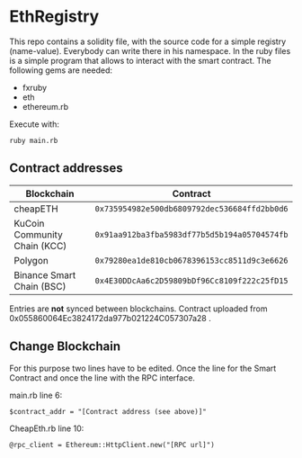 # EthRegistry
This repo contains a solidity file, with the source code for a simple registry (name-value). Everybody can write there in his namespace.
In the ruby files is a simple program that allows to interact with the smart contract.
The following gems are needed:
- fxruby
- eth
- ethereum.rb

Execute with:
```
ruby main.rb
```

## Contract addresses
| Blockchain                   | Contract                                         |
|------------------------------|--------------------------------------------------|
| cheapETH                     | ```0x735954982e500db6809792dec536684ffd2bb0d6``` |
| KuCoin Community Chain (KCC) | ```0x91aa912ba3fba5983df77b5d5b194a05704574fb``` |
| Polygon                      | ```0x79280ea1de810cb0678396153cc8511d9c3e6626``` |
| Binance Smart Chain (BSC)    | ```0x4E30DDcAa6c2D59809bDf96Cc8109f222c25fD15``` |

Entries are **not** synced between blockchains.
Contract uploaded from 0x055860064Ec3824172da977b021224C057307a28 .

## Change Blockchain
For this purpose two lines have to be edited. Once the line for the Smart Contract and once the line with the RPC interface.

main.rb line 6:
```
$contract_addr = "[Contract address (see above)]"
```

CheapEth.rb line 10:
```
@rpc_client = Ethereum::HttpClient.new("[RPC url]")
```
